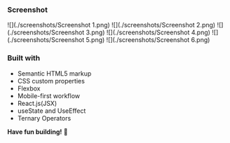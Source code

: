 ### Screenshot

![](./screenshots/Screenshot 1.png)
![](./screenshots/Screenshot 2.png)
![](./screenshots/Screenshot 3.png)
![](./screenshots/Screenshot 4.png)
![](./screenshots/Screenshot 5.png)
![](./screenshots/Screenshot 6.png)



### Built with

- Semantic HTML5 markup
- CSS custom properties
- Flexbox
- Mobile-first workflow
- React.js(JSX)
- useState and UseEffect
- Ternary Operators









**Have fun building!** 🚀